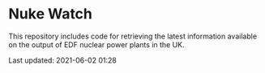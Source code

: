 # Nuke Watch

This repository includes code for retrieving the latest information available on the output of EDF nuclear power plants in the UK.

Last updated: 2021-06-02 01:28